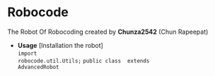 # Robocode
The Robot Of Robocoding created by <b>Chunza2542</b> (Chun Rapeepat)<br>
* <b>Usage</b> [Installation the robot]<br>
<code>import robocode.util.Utils;</code>
<code>public class <RoboName> extends AdvancedRobot</code>
